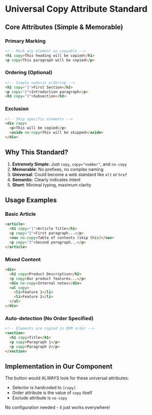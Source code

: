 # Universal Copy Attribute Standard

## Core Attributes (Simple & Memorable)

### Primary Marking
```html
<!-- Mark any element as copyable -->
<h1 copy>This heading will be copied</h1>
<p copy>This paragraph will be copied</p>
```

### Ordering (Optional)
```html
<!-- Simple numeric ordering -->
<h2 copy="1">First Section</h2>
<p copy="2">Introduction paragraph</p>
<h3 copy="3">Subsection</h3>
```

### Exclusion
```html
<!-- Skip specific elements -->
<div copy>
  <p>This will be copied</p>
  <aside no-copy>This will be skipped</aside>
</div>
```

## Why This Standard?

1. **Extremely Simple**: Just `copy`, `copy="number"`, and `no-copy`
2. **Memorable**: No prefixes, no complex naming
3. **Universal**: Could become a web standard like `alt` or `href`
4. **Semantic**: Clearly indicates intent
5. **Short**: Minimal typing, maximum clarity

## Usage Examples

### Basic Article
```html
<article>
  <h1 copy="1">Article Title</h1>
  <p copy="2">First paragraph...</p>
  <nav no-copy>Table of contents (skip this)</nav>
  <p copy="3">Second paragraph...</p>
</article>
```

### Mixed Content
```html
<div>
  <h2 copy>Product Description</h2>
  <p copy>Our product features...</p>
  <div no-copy>Internal notes</div>
  <ul copy>
    <li>Feature 1</li>
    <li>Feature 2</li>
  </ul>
</div>
```

### Auto-detection (No Order Specified)
```html
<!-- Elements are copied in DOM order -->
<section>
  <h1 copy>Title</h1>
  <p copy>Paragraph 1</p>
  <p copy>Paragraph 2</p>
</section>
```

## Implementation in Our Component

The button would ALWAYS look for these universal attributes:
- Selector is hardcoded to `[copy]`
- Order attribute is the value of `copy` itself
- Exclude attribute is `no-copy`

No configuration needed - it just works everywhere!